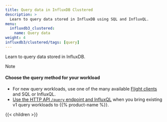 ```yaml
---
title: Query data in InfluxDB Clustered
description: >
  Learn to query data stored in InfluxDB using SQL and InfluxQL.
menu:
  influxdb3_clustered:
    name: Query data
weight: 4
influxdb3/clustered/tags: [query]
---
```


Learn to query data stored in InfluxDB.

> [!Note]
> 
> #### Choose the query method for your workload
> 
> - For new query workloads, use one of the many available [Flight clients](/influxdb3/clustered/tags/flight-client/) and SQL or InfluxQL.
> - [Use the HTTP API `/query` endpoint and InfluxQL](/influxdb3/clustered/query-data/execute-queries/influxdb-v1-api/) when you bring existing v1 query workloads to {{% product-name %}}.

{{< children >}}
